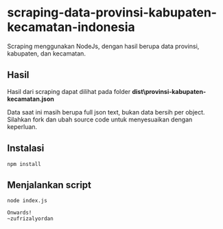 # scraping-data-provinsi-kabupaten-kecamatan-indonesia
Scraping menggunakan NodeJs, dengan hasil berupa data provinsi, kabupaten, dan kecamatan.

## Hasil
Hasil dari scraping dapat dilihat pada folder
__dist\provinsi-kabupaten-kecamatan.json__

Data saat ini masih berupa full json text, bukan data bersih per object.
Silahkan fork dan ubah source code untuk menyesuaikan dengan keperluan.

## Instalasi
```npm install```

## Menjalankan script
```node index.js```

```
Onwards!
~zufrizalyordan
```